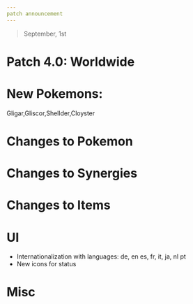 ```yaml
---
patch announcement
---
```


> September, 1st

# Patch 4.0: Worldwide

# New Pokemons:

Gligar,Gliscor,Shellder,Cloyster

# Changes to Pokemon

# Changes to Synergies

# Changes to Items

# UI

- Internationalization with languages: de, en es, fr, it, ja, nl pt
- New icons for status

# Misc

